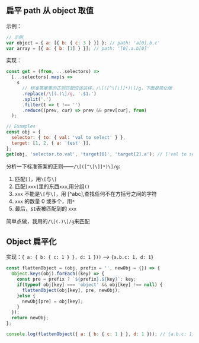
## 扁平 path 从 object 取值

示例：

```js
// 示例
var object = { a: [{ b: { c: 3 } }] }; // path: 'a[0].b.c'
var array = [{ a: { b: [1] } }]; // path: '[0].a.b[0]'
```

实现：

```js
const get = (from, ...selectors) =>
  [...selectors].map(s =>
    s
      // 标准答案里的正则匹配应该这样，/\[([^\[\]]*)\]/g，下面是简化版
      .replace(/\[(.)\]/g, '.$1.')
      .split('.')
      .filter(t => t !== '')
      .reduce((prev, cur) => prev && prev[cur], from)
  );

// Examples
const obj = {
  selector: { to: { val: 'val to select' } },
  target: [1, 2, { a: 'test' }],
};
get(obj, 'selector.to.val', 'target[0]', 'target[2].a'); // ['val to select', 1, 'test']
```

分析一下标准答案的正则——`/\[([^\[\]]*)\]/g`:

1. 匹配`[]`，用`\[`与`\]`
2. 匹配`[xxx]`里的东西`xxx`,用分组`()`
3. `xxx` 不能是`\[`与`\]`，用 [^abc],查找任何不在方括号之间的字符
4. `xxx` 的数量 0 或多个，用`*`
5. 最后，`$1`表被匹配到的 `xxx`

简单点做，我用的`/\[(.)\]/g`来匹配

## Object 扁平化

实现：`{ a: { b: { c: 1 } }, d: 1 }))` -->  `{a.b.c: 1, d: 1}`

```js
const flattenObject = (obj, prefix = '', newObj = {}) => { 
  Object.keys(obj).forEach((key) => {
    const pre = prefix ? `${prefix}.${key}`: key;
    if(typeof obj[key] === 'object' && obj[key] !== null) {
      flattenObject(obj[key], pre, newObj);
    }else {
      newObj[pre] = obj[key];
    }
  });
  return newObj;
};

console.log(flattenObject({ a: { b: { c: 1 } }, d: 1 })); // {a.b.c: 1, d: 1}
```
